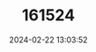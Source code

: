 ---
title: "161524"
category: "Carcharhinus isodon"
draft: false
date: 2024-02-22 13:03:52
languages:
  Portuguese: ["Cação-dente-liso"]
  Dutch; Flemish: ["Fijntandhaai"]
  Spanish; Castilian: ["Galana Dientefino"]
  English: ["Finetooth Shark"]
---